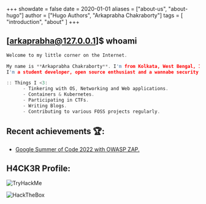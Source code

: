 +++
showdate = false
date = 2020-01-01
aliases = ["about-us", "about-hugo"]
author = ["Hugo Authors", "Arkaprabha Chakraborty"]
tags = [
    "introduction",
    "about"
]
+++

## \[arkaprabha@127.0.0.1\]\$ whoami

```c
Welcome to my little corner on the Internet.

My name is **Arkaprabha Chakraborty**. I'm from Kolkata, West Bengal, India. 
I'm a student developer, open source enthusiast and a wannabe security researcher.

:: Things I <3:
      - Tinkering with OS, Networking and Web applications.
      - Containers & Kubernetes.
      - Participating in CTFs.
      - Writing Blogs.
      - Contributing to various FOSS projects regularly.
```
## Recent achievements 🏆:
- [Google Summer of Code 2022 with OWASP ZAP.](https://summerofcode.withgoogle.com/programs/2022/projects/XDtc6Ero)

## H4CK3R Profile:
![TryHackMe](https://tryhackme-badges.s3.amazonaws.com/Arkaprabha.png)

![HackTheBox](https://www.hackthebox.eu/badge/image/484700)